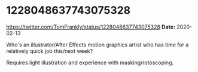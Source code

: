 # 1228048637743075328
https://twitter.com/TomFrankly/status/1228048637743075328
**Date:** 2020-02-13

Who's an illustrator/After Effects motion graphics artist who has time for a relatively quick job this/next week?

Requires light illustration and experience with masking/rotoscoping.
